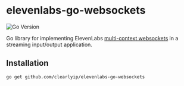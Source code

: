# elevenlabs-go-websockets

![Go Version](https://img.shields.io/badge/go-1.23.2-blue)

Go library for implementing ElevenLabs [multi-context websockets](https://elevenlabs.io/docs/api-reference/multi-context-text-to-speech/v-1-text-to-speech-voice-id-multi-stream-input) in a streaming input/output application.


## Installation

```bash
go get github.com/clearlyip/elevenlabs-go-websockets
```
